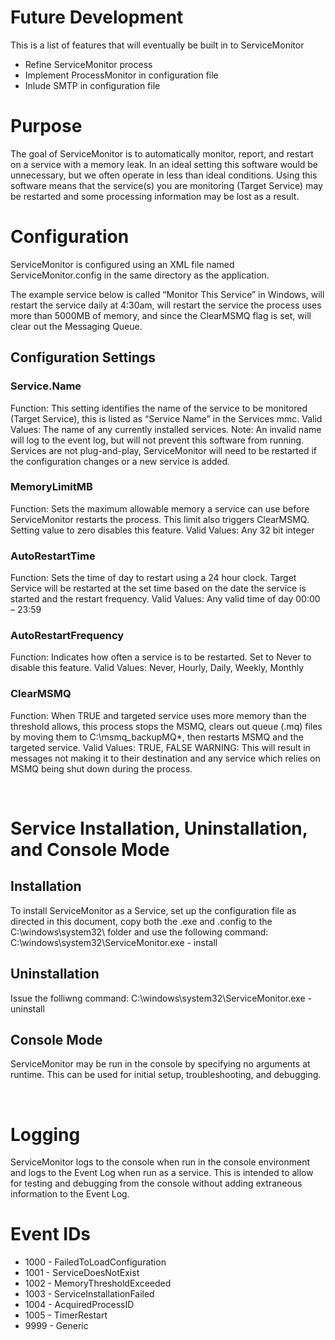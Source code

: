 # Future Development
This is a list of features that will eventually be built in to ServiceMonitor
* Refine ServiceMonitor process
* Implement ProcessMonitor in configuration file
* Inlude SMTP in configuration file

# Purpose
The goal of ServiceMonitor is to automatically monitor, report, and restart on a service with a memory leak. In an ideal setting this software would be unnecessary, but we often operate in less than ideal conditions. Using this software means that the service(s) you are monitoring (Target Service) may be restarted and some processing information may be lost as a result.
 
# Configuration
ServiceMonitor is configured using an XML file named ServiceMonitor.config in the same directory as the application. 

The example service below is called “Monitor This Service” in Windows, will restart the service daily at 4:30am, will restart the service the process uses more than 5000MB of memory, and since the ClearMSMQ flag is set, will clear out the Messaging Queue.

## Configuration Settings

### Service.Name
Function: This setting identifies the name of the service to be monitored (Target Service), this is listed as “Service Name” in the Services mmc.
Valid Values: The name of any currently installed services. Note: An invalid name will log to the event log, but will not prevent this software from running. Services are not plug-and-play, ServiceMonitor will need to be restarted if the configuration changes or a new service is added.

### MemoryLimitMB
Function: Sets the maximum allowable memory a service can use before ServiceMonitor restarts the process. This limit also triggers ClearMSMQ. Setting value to zero disables this feature.
Valid Values: Any 32 bit integer

### AutoRestartTime
Function: Sets the time of day to restart using a 24 hour clock. Target Service will be restarted at the set time based on the date the service is started and the restart frequency.
Valid Values: Any valid time of day 00:00 – 23:59

### AutoRestartFrequency
Function: Indicates how often a service is to be restarted. Set to Never to disable this feature.
Valid Values: Never, Hourly, Daily, Weekly, Monthly

### ClearMSMQ
Function: When TRUE and targeted service uses more memory than the threshold allows, this process stops the MSMQ, clears out queue (.mq) files by moving them to C:\msmq_backupMQ\*, then restarts MSMQ and the targeted service.
Valid Values: TRUE, FALSE
WARNING: This will result in messages not making it to their destination and any service which relies on MSMQ being shut down during the process.

 
# Service Installation, Uninstallation, and Console Mode
## Installation
To install ServiceMonitor as a Service, set up the configuration file as directed in this document, copy both the .exe and .config to the C:\windows\system32\ folder and use the following command:
    C:\windows\system32\ServiceMonitor.exe - install	
## Uninstallation
Issue the folliwng command:
    C:\windows\system32\ServiceMonitor.exe - uninstall
## Console Mode
ServiceMonitor may be run in the console by specifying no arguments at runtime. This can be used for initial setup, troubleshooting, and debugging.

 
# Logging
ServiceMonitor logs to the console when run in the console environment and logs to the Event Log when run as a service. This is intended to allow for testing and debugging from the console without adding extraneous information to the Event Log.

# Event IDs
* 1000 - FailedToLoadConfiguration
* 1001 - ServiceDoesNotExist
* 1002 - MemoryThresholdExceeded
* 1003 - ServiceInstallationFailed
* 1004 - AcquiredProcessID
* 1005 - TimerRestart
* 9999 - Generic
